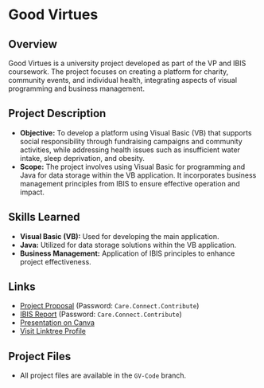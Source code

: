 # Good Virtues

## Overview
Good Virtues is a university project developed as part of the VP and IBIS coursework. The project focuses on creating a platform for charity, community events, and individual health, integrating aspects of visual programming and business management.

## Project Description
- **Objective:** To develop a platform using Visual Basic (VB) that supports social responsibility through fundraising campaigns and community activities, while addressing health issues such as insufficient water intake, sleep deprivation, and obesity.
- **Scope:** The project involves using Visual Basic for programming and Java for data storage within the VB application. It incorporates business management principles from IBIS to ensure effective operation and impact.

## Skills Learned
- **Visual Basic (VB):** Used for developing the main application.
- **Java:** Utilized for data storage solutions within the VB application.
- **Business Management:** Application of IBIS principles to enhance project effectiveness.

## Links
- [Project Proposal](https://utpmy-my.sharepoint.com/:b:/g/personal/lee_22011261_utp_edu_my/ETsgWjqOfCZGhehL0DY6DSkBXLEqNIy04BhQUeTea9DcVQ) (Password: `Care.Connect.Contribute`)
- [IBIS Report](https://utpmy-my.sharepoint.com/:b:/g/personal/lee_22011261_utp_edu_my/ESUEzuQFWeRJsWG4Akc8KMAB2R-DsOka1DJoETlhhW4DNQ?e=dl0YfL) (Password: `Care.Connect.Contribute`)
- [Presentation on Canva](https://www.canva.com/design/DAGKFTSgrxo/_Kf7AMS529uh0i60BVOM-Q/view?utm_content=DAGKFTSgrxo&utm_campaign=designshare&utm_medium=link&utm_source=editor)
- [Visit Linktree Profile](https://linktr.ee/goodvirtues?utm_source=qr_code)

## Project Files
- All project files are available in the `GV-Code` branch.
